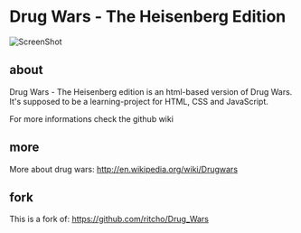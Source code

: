 Drug Wars - The Heisenberg Edition
==============
![ScreenShot](https://raw.githubusercontent.com/yafp/Drug_Wars/master/img/currentScreenshot.png)

about
--------------
Drug Wars - The Heisenberg edition is an html-based version of Drug Wars.
It's supposed to be a learning-project for HTML, CSS and JavaScript.

For more informations check the github wiki


more
--------------
More about drug wars: http://en.wikipedia.org/wiki/Drugwars


fork
--------------
This is a fork of:  https://github.com/ritcho/Drug_Wars
